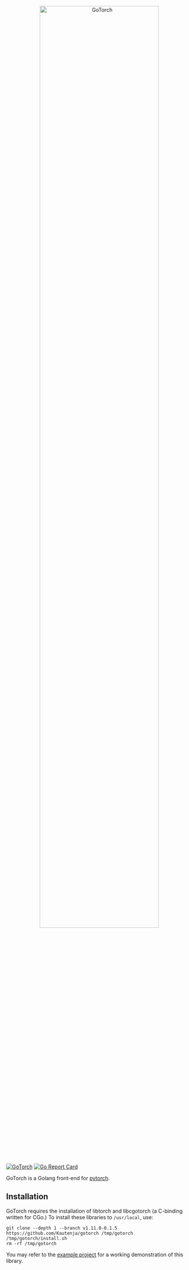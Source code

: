<p align="center">
<img
    src="https://user-images.githubusercontent.com/2184469/211366276-5e1b5bf2-0ec6-48e8-9718-679992809c35.png"
    width="80%"
    alt="GoTorch"
/>
</p>

[![GoTorch](https://godoc.org/github.com/narqo/go-badge?status.svg)](https://pkg.go.dev/github.com/Kautenja/gotorch)
[![Go Report Card](https://goreportcard.com/badge/github.com/Kautenja/gotorch)](https://goreportcard.com/report/github.com/Kautenja/gotorch)

GoTorch is a Golang front-end for [pytorch](https://github.com/pytorch/pytorch).

## Installation

GoTorch requires the installation of libtorch and libcgotorch (a C-binding
written for CGo.) To install these libraries to `/usr/local`, use:

```shell
git clone --depth 1 --branch v1.11.0-0.1.5 https://github.com/Kautenja/gotorch /tmp/gotorch
/tmp/gotorch/install.sh
rm -rf /tmp/gotorch
```

You may refer to the 
[example project](https://github.com/Kautenja/gotorch-example) for a working
demonstration of this library.
